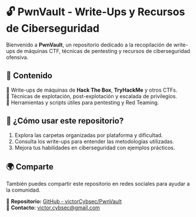 # 🔓 PwnVault - Write-Ups y Recursos de Ciberseguridad  

Bienvenido a **PwnVault**, un repositorio dedicado a la recopilación de write-ups de máquinas CTF, técnicas de pentesting y recursos de ciberseguridad ofensiva.  

## 📂 Contenido  
🔹 Write-ups de máquinas de **Hack The Box**, **TryHackMe** y otros CTFs.  
🔹 Técnicas de explotación, post-explotación y escalada de privilegios.  
🔹 Herramientas y scripts útiles para pentesting y Red Teaming.  

## 🚀 ¿Cómo usar este repositorio?  
1. Explora las carpetas organizadas por plataforma y dificultad.  
2. Consulta los write-ups para entender las metodologías utilizadas.  
3. Mejora tus habilidades en ciberseguridad con ejemplos prácticos.  

## 🌍 Comparte  
También puedes compartir este repositorio en redes sociales para ayudar a la comunidad.  

📌 **Repositorio:** [GitHub - victorCybsec/PwnVault](https://github.com/victorCybsec/MATERIAL)  
📧 **Contacto:** victor.cybsec@gmail.com
